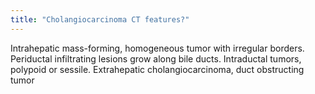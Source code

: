 ```yaml
---
title: "Cholangiocarcinoma CT features?"
---
```

Intrahepatic mass-forming, homogeneous tumor with irregular borders. Periductal infiltrating lesions grow along bile ducts. Intraductal tumors, polypoid or sessile. Extrahepatic cholangiocarcinoma, duct obstructing tumor

